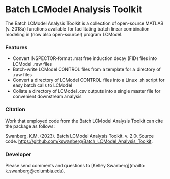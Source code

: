 # Batch LCModel Analysis Toolkit

The Batch LCModel Analysis Toolkit is a collection of open-source MATLAB (v. 2018a) functions available for facilitating batch linear combination modeling in (now also open-source!) program LCModel. 

### Features
- Convert INSPECTOR-format .mat free induction decay (FID) files into LCModel .raw files
- Batch-write LCModel CONTROL files from a template for a directory of .raw files
- Convert a directory of LCModel CONTROL files into a Linux .sh script for easy batch calls to LCModel 
- Collate a directory of LCModel .csv outputs into a single master file for convenient downstream analysis 


### Citation 

Work that employed code from the Batch LCModel Analysis Toolkit can cite the package as follows: 

Swanberg, K.M. (2023). Batch LCModel Analysis Toolkit. v. 2.0. Source code. https://github.com/kswanberg/Batch_LCModel_Analysis_Toolkit. 


### Developer

Please send comments and questions to [Kelley Swanberg](mailto: k.swanberg@columbia.edu). 
